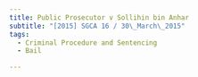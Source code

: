 ```yaml
---
title: Public Prosecutor v Sollihin bin Anhar 
subtitle: "[2015] SGCA 16 / 30\_March\_2015"
tags:
  - Criminal Procedure and Sentencing
  - Bail

---
```


